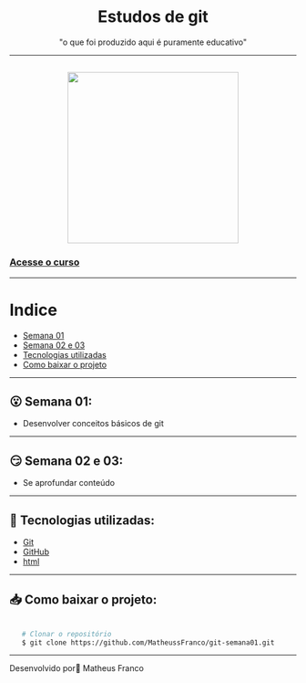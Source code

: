 <h1 align="center">Estudos de git</h1>
<p align="center">"o que foi produzido aqui é puramente educativo"</p>

---
<h2 align="center">
  <img src="https://c.tenor.com/o5ewu4vTJ58AAAAd/old-man-computer.gif" width=300px >
</h2>
<h3>
  <a href="https://www.alura.com.br/">Acesse o curso<a>
</h3>

---

# Indice
- [Semana 01](-semana-01)
- [Semana 02 e 03](-semana-02-e-03)
- [Tecnologias utilizadas](-tecnologias-utilizadas)
- [Como baixar o projeto](-como-baixar-o-projeto)
---

## 😮 Semana 01:
- Desenvolver conceitos básicos de git 
---

## 😏 Semana 02 e 03:
- Se aprofundar conteúdo
---
    
## 🤖 Tecnologias utilizadas:
- [Git](https://git-scm.com/)
- [GitHub](https://github.com)
- [html](https://www.w3schools.com/html/)
---
    
## 📥 Como baixar o projeto:

 ```bash 
    
    # Clonar o repositório 
    $ git clone https://github.com/MatheussFranco/git-semana01.git

```
---
Desenvolvido por🦎 Matheus Franco 
